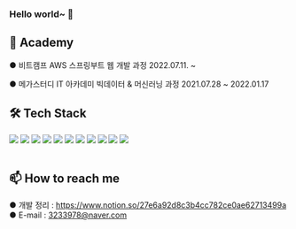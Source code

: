 ### Hello world~ 👋

<h2>🌱 Academy</h2>
● 비트캠프 AWS 스프링부트 웹 개발 과정 2022.07.11. ~ 

● 메가스터디 IT 아카데미 빅데이터 & 머신러닝 과정 2021.07.28 ~ 2022.01.17
<br>
<h2>🛠 Tech Stack</h2>
<div>
<img src="https://img.shields.io/badge/java-007396?style=for-the-badge&logo=java&logoColor=white">
<img src="https://img.shields.io/badge/python-3776AB?style=for-the-badge&logo=python&logoColor=white">
<img src="https://img.shields.io/badge/html5-E34F26?style=for-the-badge&logo=html5&logoColor=white">
<img src="https://img.shields.io/badge/css-1572B6?style=for-the-badge&logo=css3&logoColor=white">
<img src="https://img.shields.io/badge/javascript-F7DF1E?style=for-the-badge&logo=javascript&logoColor=black">
<img src="https://img.shields.io/badge/mysql-4479A1?style=for-the-badge&logo=mysql&logoColor=white">
<img src="https://img.shields.io/badge/django-092E20?style=for-the-badge&logo=django&logoColor=white">
<img src="https://img.shields.io/badge/jupyter-E34F26?style=for-the-badge&logo=jupyter&logoColor=white">
<img src="https://img.shields.io/badge/scikitlearn-E34F26?style=for-the-badge&logo=scikitlearn&logoColor=white">
<img src="https://img.shields.io/badge/Apache Hadoop-E34F26?style=for-the-badge&logo=ApacheHadoop&logoColor=#66CCFF">
<img src="https://img.shields.io/badge/PyTorch-E34F26?style=for-the-badge&logo=PyTorch&logoColor=white">
</div>
<br>
<h2>📫 How to reach me</h2>

● 개발 정리 : https://www.notion.so/27e6a92d8c3b4cc782ce0ae62713499a
● E-mail : 3233978@naver.com

<!--
**Chan0226/Chan0226** is a ✨ _special_ ✨ repository because its `README.md` (this file) appears on your GitHub profile.

Here are some ideas to get you started:


- 🔭 I’m currently working on ...
- 🌱 I’m currently learning ...
- 👯 I’m looking to collaborate on ...
- 🤔 I’m looking for help with ...
- 💬 Ask me about ...
- 📫 How to reach me: ...
- 😄 Pronouns: ...
- ⚡ Fun fact: ...
-->
